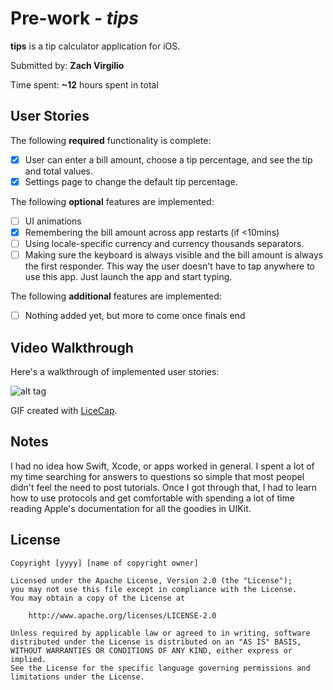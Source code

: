 # Pre-work - *tips*

**tips** is a tip calculator application for iOS.

Submitted by: **Zach Virgilio**

Time spent: **~12** hours spent in total

## User Stories

The following **required** functionality is complete:

* [x] User can enter a bill amount, choose a tip percentage, and see the tip and total values.
* [x] Settings page to change the default tip percentage.

The following **optional** features are implemented:
* [ ] UI animations
* [x] Remembering the bill amount across app restarts (if <10mins)
* [ ] Using locale-specific currency and currency thousands separators.
* [ ] Making sure the keyboard is always visible and the bill amount is always the first responder. This way the user doesn't have to tap anywhere to use this app. Just launch the app and start typing.

The following **additional** features are implemented:

- [ ] Nothing added yet, but more to come once finals end

## Video Walkthrough 

Here's a walkthrough of implemented user stories:

![alt tag](https://raw.github.com/zvirgilio/Hello-Git/master/tipWalkthrough1.gif)

GIF created with [LiceCap](http://www.cockos.com/licecap/).

## Notes

I had no idea how Swift, Xcode, or apps worked in general.  I spent a lot of my time searching for answers to questions so simple that most peopel didn't feel the need to post tutorials. Once I got through that, I had to learn how to use protocols and get comfortable with spending a lot of time reading Apple's documentation for all the goodies in UIKit.

## License

    Copyright [yyyy] [name of copyright owner]

    Licensed under the Apache License, Version 2.0 (the "License");
    you may not use this file except in compliance with the License.
    You may obtain a copy of the License at

        http://www.apache.org/licenses/LICENSE-2.0

    Unless required by applicable law or agreed to in writing, software
    distributed under the License is distributed on an "AS IS" BASIS,
    WITHOUT WARRANTIES OR CONDITIONS OF ANY KIND, either express or implied.
    See the License for the specific language governing permissions and
    limitations under the License.
